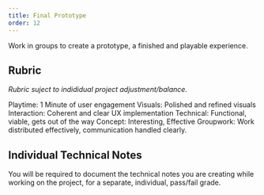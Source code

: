 ```yaml
---
title: Final Prototype
order: 12
---
```


Work in groups to create a prototype, a finished and playable experience.

## Rubric
*Rubric suject to indididual project adjustment/balance.*

Playtime: 1 Minute of user engagement
Visuals: Polished and refined visuals
Interaction: Coherent and clear UX implementation
Technical: Functional, viable, gets out of the way
Concept: Interesting, Effective
Groupwork: Work distributed effectively, communication handled clearly.

## Individual Technical Notes
You will be required to document the technical notes you are creating while working on the project, for a separate, individual, pass/fail grade.